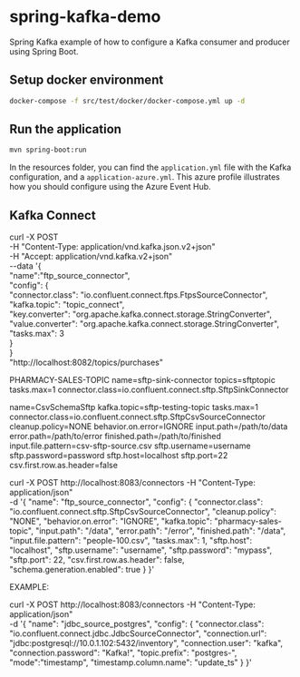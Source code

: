 # spring-kafka-demo

Spring Kafka example of how to configure a Kafka consumer and producer using Spring Boot.

## Setup docker environment

```bash
docker-compose -f src/test/docker/docker-compose.yml up -d
```
## Run the application

```bash
mvn spring-boot:run
```

In the resources folder, you can find the `application.yml` file with the Kafka configuration, and a
`application-azure.yml`. This azure profile illustrates how you should configure using the Azure Event Hub.


## Kafka Connect

curl -X POST \
-H "Content-Type: application/vnd.kafka.json.v2+json" \
-H "Accept: application/vnd.kafka.v2+json" \
--data '{ \
    "name":"ftp_source_connector", \
    "config": { \
        "connector.class": "io.confluent.connect.ftps.FtpsSourceConnector", \
        "kafka.topic": "topic_connect", \
        "key.converter": "org.apache.kafka.connect.storage.StringConverter", \
        "value.converter": "org.apache.kafka.connect.storage.StringConverter", \
        "tasks.max": 3 \
    } \
} \
"http://localhost:8082/topics/purchases"

PHARMACY-SALES-TOPIC
name=sftp-sink-connector
topics=sftptopic
tasks.max=1
connector.class=io.confluent.connect.sftp.SftpSinkConnector

name=CsvSchemaSftp
kafka.topic=sftp-testing-topic
tasks.max=1
connector.class=io.confluent.connect.sftp.SftpCsvSourceConnector
cleanup.policy=NONE
behavior.on.error=IGNORE
input.path=/path/to/data
error.path=/path/to/error
finished.path=/path/to/finished
input.file.pattern=csv-sftp-source.csv
sftp.username=username
sftp.password=password
sftp.host=localhost
sftp.port=22
csv.first.row.as.header=false

curl -X POST http://localhost:8083/connectors -H "Content-Type: application/json" \
-d '{
    "name": "ftp_source_connector",
    "config": {
        "connector.class": "io.confluent.connect.sftp.SftpCsvSourceConnector",
        "cleanup.policy": "NONE",
        "behavior.on.error": "IGNORE",
        "kafka.topic": "pharmacy-sales-topic",
        "input.path": "/data",
        "error.path": "/error",
        "finished.path": "/data",
        "input.file.pattern": "people-100.csv",
        "tasks.max": 1,
        "sftp.host": "localhost",
        "sftp.username": "username",
        "sftp.password": "mypass",
        "sftp.port": 22,
        "csv.first.row.as.header": false,
        "schema.generation.enabled": true
    }
}'

EXAMPLE:

curl -X POST http://localhost:8083/connectors -H "Content-Type: application/json" \
-d '{ 
    "name": "jdbc_source_postgres", 
    "config": { 
        "connector.class": "io.confluent.connect.jdbc.JdbcSourceConnector", 
        "connection.url": "jdbc:postgresql://10.0.1.102:5432/inventory", 
        "connection.user": "kafka", 
        "connection.password": "Kafka!", 
        "topic.prefix": "postgres-", 
        "mode":"timestamp", 
        "timestamp.column.name": "update_ts" 
    } 
}' 